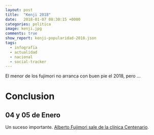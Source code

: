 ```yaml
---
layout: post
title:  "Kenji 2018"
date:   2018-01-07 08:30:15 +0000
categories: politica
image: kenji.jpg
comments: true
show_report: kenji-popularidad-2018.json
tags:
  - infografia
  - actualidad
  - nacional
  - social-tracker
---
```


El menor de los fujimori no arranca con buen pie el 2018, pero ...

# Conclusion
## 04 y 05 de Enero

Un suceso importante. [Alberto Fujimori sale de la clínica Centenario](http://larepublica.pe/politica/1166618-indulto-a-alberto-fujimori-kenji-publica-foto-con-su-padre-tras-salir-de-la-clinica).
